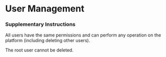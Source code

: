 # User Management

### Supplementary Instructions

All users have the same permissions and can perform any operation on the platform (including deleting other users).

The root user cannot be deleted.